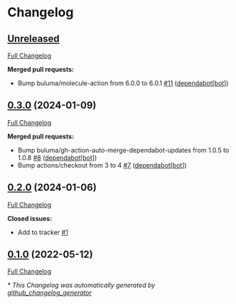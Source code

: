 # Changelog

## [Unreleased](https://github.com/buluma/ansible-role-microsoft_repository_keys/tree/HEAD)

[Full Changelog](https://github.com/buluma/ansible-role-microsoft_repository_keys/compare/0.3.0...HEAD)

**Merged pull requests:**

- Bump buluma/molecule-action from 6.0.0 to 6.0.1 [\#11](https://github.com/buluma/ansible-role-microsoft_repository_keys/pull/11) ([dependabot[bot]](https://github.com/apps/dependabot))

## [0.3.0](https://github.com/buluma/ansible-role-microsoft_repository_keys/tree/0.3.0) (2024-01-09)

[Full Changelog](https://github.com/buluma/ansible-role-microsoft_repository_keys/compare/0.2.0...0.3.0)

**Merged pull requests:**

- Bump buluma/gh-action-auto-merge-dependabot-updates from 1.0.5 to 1.0.8 [\#8](https://github.com/buluma/ansible-role-microsoft_repository_keys/pull/8) ([dependabot[bot]](https://github.com/apps/dependabot))
- Bump actions/checkout from 3 to 4 [\#7](https://github.com/buluma/ansible-role-microsoft_repository_keys/pull/7) ([dependabot[bot]](https://github.com/apps/dependabot))

## [0.2.0](https://github.com/buluma/ansible-role-microsoft_repository_keys/tree/0.2.0) (2024-01-06)

[Full Changelog](https://github.com/buluma/ansible-role-microsoft_repository_keys/compare/0.1.0...0.2.0)

**Closed issues:**

- Add to tracker [\#1](https://github.com/buluma/ansible-role-microsoft_repository_keys/issues/1)

## [0.1.0](https://github.com/buluma/ansible-role-microsoft_repository_keys/tree/0.1.0) (2022-05-12)

[Full Changelog](https://github.com/buluma/ansible-role-microsoft_repository_keys/compare/237aca45b277500d925c1ef428511c9bf02731f2...0.1.0)



\* *This Changelog was automatically generated by [github_changelog_generator](https://github.com/github-changelog-generator/github-changelog-generator)*
